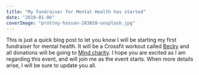 ```yaml
---
title: "My fundraiser for Mental Health has started"
date: "2019-01-06"
coverImage: "prottoy-hassan-283028-unsplash.jpg"
---
```


This is just a quick blog post to let you know I will be starting my first fundraiser for mental health. It will be a Crossfit workout called [Becky](https://wodwell.com/wod/becky/?fbclid=IwAR2RJB6kBMPHduC7NwcN6DWdkw2m9y5he4KbHVXg9Gt3w-MCOT6EXkHGEK0) and all donations will be going to [Mind charity](https://www.mind.org.uk/). I hope you are excited as I am regarding this event, and will join me as the event starts. When more details arise, I will be sure to update you all.
